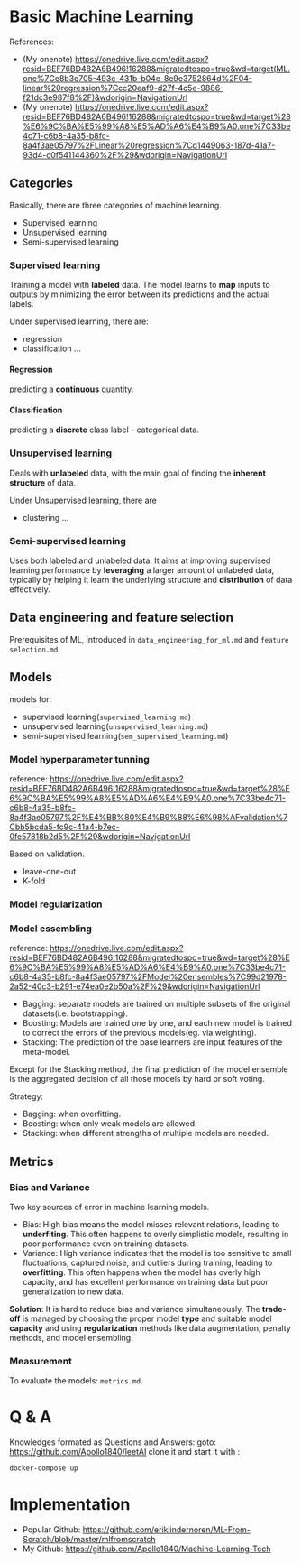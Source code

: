# Basic Machine Learning

References: 
- (My onenote) https://onedrive.live.com/edit.aspx?resid=BEF76BD482A6B496!16288&migratedtospo=true&wd=target(ML.one%7Ce8b3e705-493c-431b-b04e-8e9e3752864d%2F04-linear%20regression%7Ccc20eaf9-d27f-4c5e-9886-f21dc3e987f8%2F)&wdorigin=NavigationUrl
- (My onenote) https://onedrive.live.com/edit.aspx?resid=BEF76BD482A6B496!16288&migratedtospo=true&wd=target%28%E6%9C%BA%E5%99%A8%E5%AD%A6%E4%B9%A0.one%7C33be4c71-c6b8-4a35-b8fc-8a4f3ae05797%2FLinear%20regression%7Cd1449063-187d-41a7-93d4-c0f541144360%2F%29&wdorigin=NavigationUrl

## Categories
Basically, there are three categories of machine learning.
- Supervised learning
- Unsupervised learning
- Semi-supervised learning


### Supervised learning
Training a model with **labeled** data. The model learns to **map** inputs to outputs by minimizing the error between its predictions and the actual labels.

Under supervised learning, there are:
- regression
- classification ...

#### Regression
predicting a **continuous** quantity.

#### Classification
predicting a **discrete** class label - categorical data.



### Unsupervised learning
Deals with **unlabeled** data, with the main goal of finding the **inherent structure** of data.

Under Unsupervised learning, there are 
- clustering ...

### Semi-supervised learning
Uses both labeled and unlabeled data. 
It aims at improving supervised learning performance by **leveraging** a larger amount of unlabeled data, 
typically by helping it learn the underlying structure and **distribution** of data effectively.




## Data engineering and feature selection
Prerequisites of ML, introduced in `data_engineering_for_ml.md` 
and `feature selection.md`. 

## Models
models for:
- supervised learning(`supervised_learning.md`)
- unsupervised learning(`unsupervised_learning.md`)
- semi-supervised learning(`sem_supervised_learning.md`)

### Model hyperparameter tunning
reference: https://onedrive.live.com/edit.aspx?resid=BEF76BD482A6B496!16288&migratedtospo=true&wd=target%28%E6%9C%BA%E5%99%A8%E5%AD%A6%E4%B9%A0.one%7C33be4c71-c6b8-4a35-b8fc-8a4f3ae05797%2F%E4%BB%80%E4%B9%88%E6%98%AFvalidation%7Cbb5bcda5-fc9c-41a4-b7ec-0fe57818b2d5%2F%29&wdorigin=NavigationUrl

Based on validation.
- leave-one-out
- K-fold


### Model regularization
### Model essembling
reference: https://onedrive.live.com/edit.aspx?resid=BEF76BD482A6B496!16288&migratedtospo=true&wd=target%28%E6%9C%BA%E5%99%A8%E5%AD%A6%E4%B9%A0.one%7C33be4c71-c6b8-4a35-b8fc-8a4f3ae05797%2FModel%20ensembles%7C99d21978-2a52-40c3-b291-e74ea0e2b50a%2F%29&wdorigin=NavigationUrl

- Bagging: separate models are trained on multiple subsets of the original datasets(i.e. bootstrapping).
- Boosting: Models are trained one by one, and each new model is trained to correct the errors of the previous models(eg. via weighting).
- Stacking: The prediction of the base learners are input features of the meta-model.

Except for the Stacking method, the final prediction of the model ensemble is the aggregated decision of all those models by hard or soft voting.

Strategy: 
- Bagging: when overfitting.
- Boosting: when only weak models are allowed.
- Stacking: when different strengths of multiple models are needed.


## Metrics

### Bias and Variance 
Two key sources of error in machine learning models.

- Bias: High bias means the model misses relevant relations, 
  leading to **underfiting**. This often happens to overly simplistic models, resulting in poor performance even on training datasets.
- Variance: High variance indicates that the model is too sensitive to small fluctuations, captured noise, and outliers during training, 
  leading to **overfitting**. This often happens when the model has overly high capacity, and has excellent performance on training data but poor generalization to new data.

**Solution**: 
It is hard to reduce bias and variance simultaneously. 
The **trade-off** is managed by choosing the proper model **type** and suitable model **capacity** and using **regularization** methods like data augmentation, penalty methods, and model ensembling.

### Measurement
To evaluate the models: `metrics.md`.

# Q & A
Knowledges formated as Questions and Answers:
goto: https://github.com/Apollo1840/leetAI
clone it and start it with :

```bash
docker-compose up
```

# Implementation
- Popular Github: https://github.com/eriklindernoren/ML-From-Scratch/blob/master/mlfromscratch
- My Github:  https://github.com/Apollo1840/Machine-Learning-Tech